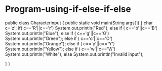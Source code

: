 # Program-using-if-else-if-else

public class Characterinput {
	public static void main(String args[])
	{
		char c='z';
		if( c=='R'||c=='r')
			System.out.println("Red");
		else if ( c=='b'||c=='B')
			System.out.println("Blue");
		else if ( c=='g'||c=='G')
			System.out.println("Green");
		else if ( c=='o'||c=='O')
			System.out.println("Orange");
		else if ( c=='y'||c=='Y')
			System.out.println("Yellow");
		else if ( c=='w'||c=='W')
			System.out.println("White");
		else
			System.out.println("Invalid input");
		


}
}
